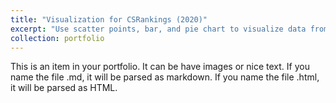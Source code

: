 ```yaml
---
title: "Visualization for CSRankings (2020)"
excerpt: "Use scatter points, bar, and pie chart to visualize data from csrankings.org <br/> <img src='/images/vis-1-1.png'> <br/> <img src='/images/vis-1-2.png'> <br/> <img src='/images/vis-1-3.png'>"
collection: portfolio
---
```


This is an item in your portfolio. It can be have images or nice text. If you name the file .md, it will be parsed as markdown. If you name the file .html, it will be parsed as HTML. 
